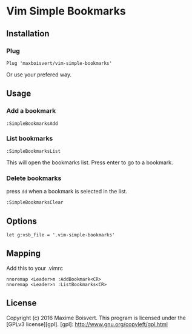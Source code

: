 # Vim Simple Bookmarks

## Installation

### Plug
`Plug 'maxboisvert/vim-simple-bookmarks'`

Or use your prefered way.

## Usage

### Add a bookmark
```
:SimpleBookmarksAdd
```

### List bookmarks
```
:SimpleBookmarksList
```

This will open the bookmarks list. Press enter to go to a bookmark.

### Delete bookmarks

press `dd` when a bookmark is selected in the list.

```
:SimpleBookmarksClear
```

## Options

```VimL
let g:vsb_file = '.vim-simple-bookmarks'
```

## Mapping

Add this to your .vimrc

```
nnoremap <Leader>m :AddBookmark<CR>
nnoremap <Leader>n :ListBookmarks<CR>
```

## License

Copyright (c) 2016 Maxime Boisvert.
This program is licensed under the [GPLv3 license][gpl].
[gpl]: http://www.gnu.org/copyleft/gpl.html

